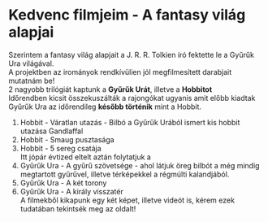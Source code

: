 # Kedvenc filmjeim - A fantasy világ alapjai
Szerintem a fantasy világ alapjait a J. R. R. Tolkien író fektette le a Gyűrűk Ura világával.  
A projektben az irományok rendkívülien jól megfilmesített darabjait mutatnám be!  
2 nagyobb trilógiát kaptunk a **Gyűrűk Urát**, illetve a **Hobbitot**  
Időrendben kicsit összekuszálták a rajongókat ugyanis amit előbb kiadtak Gyűrűk Ura az időrendileg **később történik** mint a Hobbit.    
1. Hobbit - Váratlan utazás - Bilbó a Gyűrűk Urából ismert kis hobbit utazása Gandlaffal
2. Hobbit - Smaug pusztasága
3. Hobbit - 5 sereg csatája   
Itt jópár évtized eltelt aztán folytatjuk a  
4. Gyűrűk Ura - A gyűrű szövetsége - ahol látjuk öreg bilbót a még mindig megtartott gyűrűvel, illetve térképekkel a régmúlti kalandjából.
5. Gyűrűk Ura - A két torony
6. Gyűrűk Ura - A király visszatér   
A filmekből kikapunk egy két képet, illetve videót is, kérem ezek tudatában tekintsék meg az oldalt!
